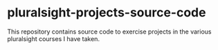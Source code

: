 # pluralsight-projects-source-code
 This repository contains source code to exercise projects in the various pluralsight courses I have taken.

